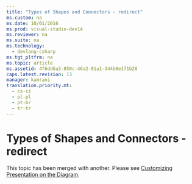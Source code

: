 ```yaml
---
title: "Types of Shapes and Connectors - redirect"
ms.custom: na
ms.date: 10/01/2016
ms.prod: visual-studio-dev14
ms.reviewer: na
ms.suite: na
ms.technology: 
  - devlang-csharp
ms.tgt_pltfrm: na
ms.topic: article
ms.assetid: 4f6dd6a3-850c-46a2-81a1-344b0e171b28
caps.latest.revision: 13
manager: kamrani
translation.priority.mt: 
  - cs-cz
  - pl-pl
  - pt-br
  - tr-tr
---
```

# Types of Shapes and Connectors - redirect
This topic has been merged with another. Please see [Customizing Presentation on the Diagram](../VS_IDE/Customizing-Presentation-on-the-Diagram.md).